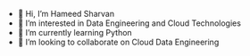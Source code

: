 - 👋 Hi, I’m Hameed Sharvan
- 👀 I’m interested in Data Engineering and Cloud Technologies
- 🌱 I’m currently learning Python 
- 💞️ I’m looking to collaborate on Cloud Data Engineering

<!---
sharvan029/sharvan029 is a ✨ special ✨ repository because its `README.md` (this file) appears on your GitHub profile.
You can click the Preview link to take a look at your changes.
--->
